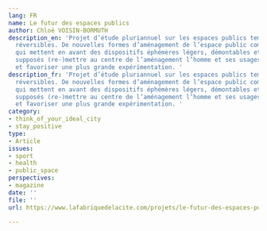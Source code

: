```yaml
---
lang: FR
name: Le futur des espaces publics
author: Chloë VOISIN-BORMUTH
description_en: 'Projet d’étude pluriannuel sur les espaces publics temporaires et
  réversibles. De nouvelles formes d’aménagement de l’espace public commencent à s’affirmer,
  qui mettent en avant des dispositifs éphémères légers, démontables et réversibles,
  supposés (re-)mettre au centre de l’aménagement l’homme et ses usages, changeants,
  et favoriser une plus grande expérimentation. '
description_fr: 'Projet d’étude pluriannuel sur les espaces publics temporaires et
  réversibles. De nouvelles formes d’aménagement de l’espace public commencent à s’affirmer,
  qui mettent en avant des dispositifs éphémères légers, démontables et réversibles,
  supposés (re-)mettre au centre de l’aménagement l’homme et ses usages, changeants,
  et favoriser une plus grande expérimentation. '
category:
- think_of_your_ideal_city
- stay_positive
type:
- Article
issues:
- sport
- health
- public_space
perspectives:
- magazine
date: ''
file: ''
url: https://www.lafabriquedelacite.com/projets/le-futur-des-espaces-publics/

---
```

